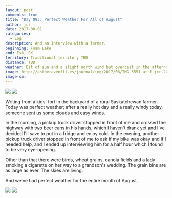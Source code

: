 ```yaml
---
layout: post
comments: true
title: "Day 093: Perfect Weather For All of August"
author: jcr
date: 2017-08-01
categories:
  - Log
description: And an interview with a farmer.
beginning: Foam Lake
end: Esk, SK
territory: Traditional territory TBD
distance: TBD
weather: Bit of sun and a slight north wind but overcast in the afternoon and the perfect temperature, 27 ºC
image: http://astheravenfli.es/journal/img/2017/08/IMG_5551-atrf-jcr-2000-web.jpg
image-sm:
---
```


<img src="http://astheravenfli.es/journal/img/2017/08/IMG_5549-atrf-jcr-2000-web.jpg">

<img src="http://astheravenfli.es/journal/img/2017/08/IMG_5553-atrf-jcr-2000-web.jpg">

Writing from a kids' fort in the backyard of a rural Saskatchewan farmer. Today was perfect weather; after a really hot day and a really windy today, someone sent us some clouds and easy winds. 

In the morning, a pickup truck driver stopped in front of me and crossed the highway with two beer cans in his hands, which I haven't drank yet and I've decided I'll save to put in a fridge and enjoy cold. In the evening, another pickup truck driver stopped in front of me to ask if my bike was okay and if I needed help, and I ended up interviewing him for a half hour which I found to be very eye-opening.

Other than that there were birds, wheat grains, canola fields and a lady smoking a cigarette on her way to a grandson's wedding. The grain bins are as large as ever. The skies are living.

And we've had perfect weather for the entire month of August.

<img src="http://astheravenfli.es/journal/img/2017/08/IMG_5738-atrf-ac-2000-web.jpg">

<img src="http://astheravenfli.es/journal/img/2017/08/IMG_5763-atrf-ac-2000-web.jpg">